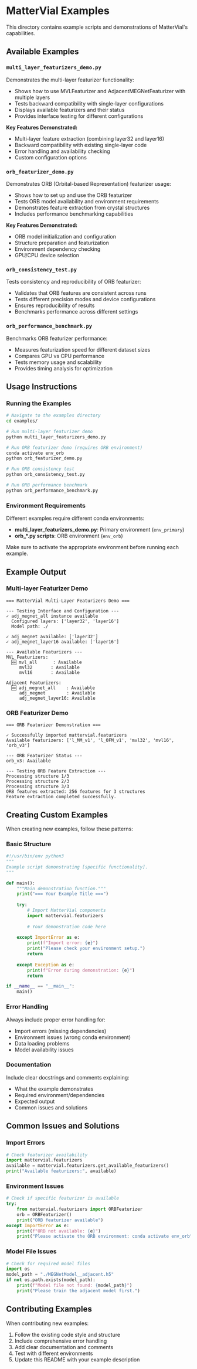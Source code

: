 # MatterVial Examples

This directory contains example scripts and demonstrations of MatterVial's capabilities.

## Available Examples

### `multi_layer_featurizers_demo.py`
Demonstrates the multi-layer featurizer functionality:
- Shows how to use MVLFeaturizer and AdjacentMEGNetFeaturizer with multiple layers
- Tests backward compatibility with single-layer configurations
- Displays available featurizers and their status
- Provides interface testing for different configurations

**Key Features Demonstrated:**
- Multi-layer feature extraction (combining layer32 and layer16)
- Backward compatibility with existing single-layer code
- Error handling and availability checking
- Custom configuration options

### `orb_featurizer_demo.py`
Demonstrates ORB (Orbital-based Representation) featurizer usage:
- Shows how to set up and use the ORB featurizer
- Tests ORB model availability and environment requirements
- Demonstrates feature extraction from crystal structures
- Includes performance benchmarking capabilities

**Key Features Demonstrated:**
- ORB model initialization and configuration
- Structure preparation and featurization
- Environment dependency checking
- GPU/CPU device selection

### `orb_consistency_test.py`
Tests consistency and reproducibility of ORB featurizer:
- Validates that ORB features are consistent across runs
- Tests different precision modes and device configurations
- Ensures reproducibility of results
- Benchmarks performance across different settings

### `orb_performance_benchmark.py`
Benchmarks ORB featurizer performance:
- Measures featurization speed for different dataset sizes
- Compares GPU vs CPU performance
- Tests memory usage and scalability
- Provides timing analysis for optimization

## Usage Instructions

### Running the Examples

```bash
# Navigate to the examples directory
cd examples/

# Run multi-layer featurizer demo
python multi_layer_featurizers_demo.py

# Run ORB featurizer demo (requires ORB environment)
conda activate env_orb
python orb_featurizer_demo.py

# Run ORB consistency test
python orb_consistency_test.py

# Run ORB performance benchmark
python orb_performance_benchmark.py
```

### Environment Requirements

Different examples require different conda environments:

- **multi_layer_featurizers_demo.py**: Primary environment (`env_primary`)
- **orb_*.py scripts**: ORB environment (`env_orb`)

Make sure to activate the appropriate environment before running each example.

## Example Output

### Multi-layer Featurizer Demo
```
=== MatterVial Multi-Layer Featurizers Demo ===

--- Testing Interface and Configuration ---
✓ adj_megnet_all instance available
  Configured layers: ['layer32', 'layer16']
  Model path: ./

✓ adj_megnet available: ['layer32']
✓ adj_megnet_layer16 available: ['layer16']

--- Available Featurizers ---
MVL Featurizers:
  🆕 mvl_all      : Available
     mvl32       : Available  
     mvl16       : Available

Adjacent Featurizers:
  🆕 adj_megnet_all    : Available
     adj_megnet        : Available
     adj_megnet_layer16: Available
```

### ORB Featurizer Demo
```
=== ORB Featurizer Demonstration ===

✓ Successfully imported mattervial.featurizers
Available featurizers: ['l_MM_v1', 'l_OFM_v1', 'mvl32', 'mvl16', 'orb_v3']

--- ORB Featurizer Status ---
orb_v3: Available

--- Testing ORB Feature Extraction ---
Processing structure 1/3
Processing structure 2/3  
Processing structure 3/3
ORB features extracted: 256 features for 3 structures
Feature extraction completed successfully.
```

## Creating Custom Examples

When creating new examples, follow these patterns:

### Basic Structure
```python
#!/usr/bin/env python3
"""
Example script demonstrating [specific functionality].
"""

def main():
    """Main demonstration function."""
    print("=== Your Example Title ===")
    
    try:
        # Import MatterVial components
        import mattervial.featurizers
        
        # Your demonstration code here
        
    except ImportError as e:
        print(f"Import error: {e}")
        print("Please check your environment setup.")
        return
    
    except Exception as e:
        print(f"Error during demonstration: {e}")
        return

if __name__ == "__main__":
    main()
```

### Error Handling
Always include proper error handling for:
- Import errors (missing dependencies)
- Environment issues (wrong conda environment)
- Data loading problems
- Model availability issues

### Documentation
Include clear docstrings and comments explaining:
- What the example demonstrates
- Required environment/dependencies
- Expected output
- Common issues and solutions

## Common Issues and Solutions

### Import Errors
```python
# Check featurizer availability
import mattervial.featurizers
available = mattervial.featurizers.get_available_featurizers()
print("Available featurizers:", available)
```

### Environment Issues
```python
# Check if specific featurizer is available
try:
    from mattervial.featurizers import ORBFeaturizer
    orb = ORBFeaturizer()
    print("ORB featurizer available")
except ImportError as e:
    print(f"ORB not available: {e}")
    print("Please activate the ORB environment: conda activate env_orb")
```

### Model File Issues
```python
# Check for required model files
import os
model_path = "./MEGNetModel__adjacent.h5"
if not os.path.exists(model_path):
    print(f"Model file not found: {model_path}")
    print("Please train the adjacent model first.")
```

## Contributing Examples

When contributing new examples:

1. Follow the existing code style and structure
2. Include comprehensive error handling
3. Add clear documentation and comments
4. Test with different environments
5. Update this README with your example description
